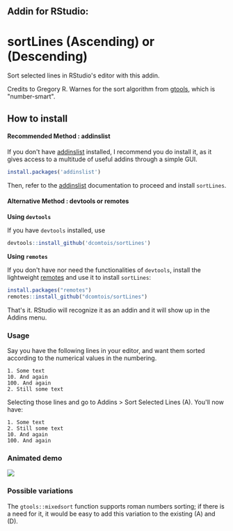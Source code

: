 ## Addin for RStudio:
# sortLines (Ascending) or (Descending)

Sort selected lines in RStudio's editor with this addin.

Credits to Gregory R. Warnes for the sort algorithm from [gtools](https://cran.r-project.org/web/packages/gtools/index.html), which is "number-smart". 

## How to install

#### Recommended Method : addinslist  

If you don't have [addinslist](https://github.com/daattali/addinslist) installed, I recommend you do install it, 
as it gives access to a multitude of useful addins through a simple GUI.

```r
install.packages('addinslist')
```

Then, refer to the [addinslist](https://github.com/daattali/addinslist) documentation to proceed and install `sortLines`.

#### Alternative Method : devtools or remotes  

**Using `devtools`**

If you have `devtools` installed, use

```r
devtools::install_github('dcomtois/sortLines')
```

**Using `remotes`**

If you don't have nor need the functionalities of `devtools`, install the lightweight
[remotes](https://github.com/r-lib/remotes) and use it to install `sortLines`:

```r
install.packages("remotes")
remotes::install_github("dcomtois/sortLines")
```

That's it. RStudio will recognize it as an addin and it will show up in the Addins menu.

### Usage

Say you have the following lines in your editor, and want them sorted according to the numerical values in the numbering.

```
1. Some text
10. And again
100. And again
2. Still some text
```

Selecting those lines and go to Addins > Sort Selected Lines (A). You'll now have:

```
1. Some text
2. Still some text
10. And again
100. And again
```

### Animated demo
![](https://github.com/dcomtois/sortLines/blob/master/inst/media/sortLinesDemo.gif)

### Possible variations

The `gtools::mixedsort` function supports roman numbers sorting; if there is a need for it, it would be easy to add this variation to the existing (A) and (D). 

